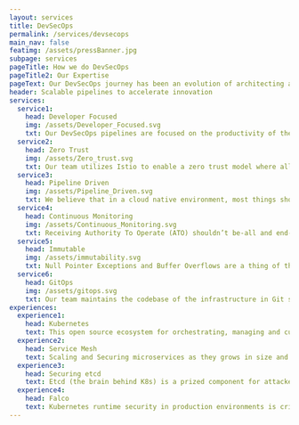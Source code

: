 ```yaml
---
layout: services
title: DevSecOps
permalink: /services/devsecops
main_nav: false
featimg: /assets/pressBanner.jpg
subpage: services
pageTitle: How we do DevSecOps
pageTitle2: Our Expertise
pageText: Our DevSecOps journey has been an evolution of architecting automated CI/CD pipelines to integrating security into the platform operations so systems are least trust by default.
header: Scalable pipelines to accelerate innovation
services:
  service1:
    head: Developer Focused
    img: /assets/Developer_Focused.svg
    txt: Our DevSecOps pipelines are focused on the productivity of the developers while simultaneously ensuring application security. By embracing cloud native platforms, such as Kubernetes, our team builds pipelines that provide developers a direct view into container vulerabilities so that security isn’t an afterthought.
  service2:
    head: Zero Trust
    img: /assets/Zero_trust.svg
    txt: Our team utilizes Istio to enable a zero trust model where all communications are encrypted between microservices, centrally authorized, and continually validated against a service mesh policy. Our team achieves this by pushing a centralized policy configuration into the Envoy sidecar proxies for each pod.
  service3:
    head: Pipeline Driven
    img: /assets/Pipeline_Driven.svg
    txt: We believe that in a cloud native environment, most things should be automated. Our team prepares pipelines that scan containers for CVEs at build-time, perform static/dynamic code analysis, evaluate runtime security, run test suites, and deploy on each merge into the master branch.
  service4:
    head: Continuous Monitoring
    img: /assets/Continuous_Monitoring.svg
    txt: Receiving Authority To Operate (ATO) shouldn’t be-all and end-all for the solution. Rather than spending man hours to periodically manually go through the compliance of the security controls, our team believes in continuous monitoring that is triggered at the time of any change to the system.
  service5:
    head: Immutable
    img: /assets/immutability.svg
    txt: Null Pointer Exceptions and Buffer Overflows are a thing of the past when using Immutable structures and pattern matching. At the core of our team's approach to immutability is automation. We automate every part of the deployment down to the lowest level so that any change in a deployed system requires deploying a new system.
  service6:
    head: GitOps
    img: /assets/gitops.svg
    txt: Our team maintains the codebase of the infrastructure in Git so that the entire infrastructure can be re-deployed from the code with the least amount of human intervention. GitOps is the basis for our team to use automated monitoring to alert our engineers when the configuration running in our cloud native environment doesn’t match the configuration in code.
experiences:
  experience1:
    head: Kubernetes
    text: This open source ecosystem for orchestrating, managing and customizing application specific workflows, and automating at scale is the key to launching a stable and secure product quickly. Our team utilizes its revolutionary capacity to design, deploy, and manage cluster based container systems. To ensure the public facing clusters are secure we leverage K8s Admission Control and RBAC.
  experience2:
    head: Service Mesh
    text: Scaling and Securing microservices as they grows in size and complexity can become difficult to manage and understand. Using Service Mesh, our team addresses these challenges where cross-cutting concerns, such as service discovery, service-to-service and origin-to-service security, observability and resiliency, are configured as code  Our team uses both Edge Routing (using Ambassador - Envoy) and Ingress (using Istio - Envoy) to secure network communication down to the pod level. Using Istio as a sidecar, our team provides authentication, observability, relillience, and traffic management.
  experience3:   
    head: Securing etcd
    text: Etcd (the brain behind K8s) is a prized component for attackers to get access to. Our team uses authentication and firewalls to restrict access to etcd as well as encrypt the data in etcd (at rest).
  experience4:  
    head: Falco
    text: Kubernetes runtime security in production environments is critical and necessary to avoid any operational and reputational costs of security breaches. Our team participates with the open source Falco project for container native runtime security. Working at the most basic layer, the kernel, our team can detect anomalous activity at both application and infrastructure level.
---
```

